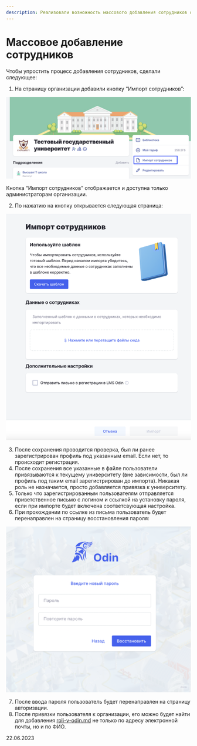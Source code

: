 ```yaml
---
description: Реализовали возможность массового добавления сотрудников организации
---
```


# Массовое добавление сотрудников

Чтобы упростить процесс добавления сотрудников, сделали следующее:

1. На страницу организации добавили кнопку “Импорт сотрудников”:

![](<../../.gitbook/assets/image (4) (1) (5).png>)



Кнопка “Импорт сотрудников” отображается и доступна только администраторам  организации.

2. По нажатию на кнопку открывается следующая страница:

![](<../../.gitbook/assets/image (5) (8).png>)

3. После сохранения проводится проверка, был ли ранее зарегистрирован профиль под указанным email. Если нет, то происходит регистрация.
4. После сохранения все указанные в файле пользователи привязываются к текущему университету (вне зависимости, был ли профиль под таким email зарегистрирован до импорта). Никакая роль не назначается, просто добавляется привязка к университету.
5. Только что зарегистрированным пользователям отправляется приветственное письмо с логином и ссылкой на установку пароля, если при импорте будет включена соответсвующая настройка.
6. При прохождении по ссылке из письма пользователь будет перенаправлен на страницу восстановления пароля:

![](<../../.gitbook/assets/image (9) (3).png>)

7. После ввода пароля пользователь будет перенаправлен на страницу авторизации.
8. После привязки пользователя к организации, его можно будет найти для добавления [roli-v-odin.md](../../roli-v-sisteme/roli-v-odin.md "mention") не только по адресу электронной почты, но и по ФИО.

22.06.2023
